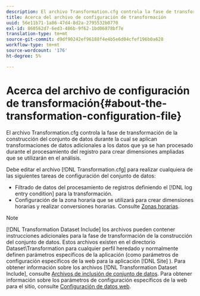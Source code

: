 ```yaml
---
description: El archivo Transformation.cfg controla la fase de transformación de la construcción del conjunto de datos durante la cual se aplican transformaciones de datos adicionales a los datos que ya se han procesado durante el procesamiento del registro para crear dimensiones ampliadas que se utilizarán en el análisis.
title: Acerca del archivo de configuración de transformación
uuid: 56e11b71-1a86-47d4-8d2a-2795532b0770
exl-id: 860562d7-6ed3-486b-9f62-1bd06878bf7e
translation-type: tm+mt
source-git-commit: d9df90242ef96188f4e4b5e6d04cfef196b0a628
workflow-type: tm+mt
source-wordcount: '176'
ht-degree: 5%

---
```


# Acerca del archivo de configuración de transformación{#about-the-transformation-configuration-file}

El archivo Transformation.cfg controla la fase de transformación de la construcción del conjunto de datos durante la cual se aplican transformaciones de datos adicionales a los datos que ya se han procesado durante el procesamiento del registro para crear dimensiones ampliadas que se utilizarán en el análisis.

Debe editar el archivo [!DNL Transformation.cfg] para realizar cualquiera de las siguientes tareas de configuración del conjunto de datos:

* Filtrado de datos del procesamiento de registros definiendo el [!DNL log entry condition] para la transformación.
* Configuración de la zona horaria que se utilizará para crear dimensiones horarias y realizar conversiones horarias. Consulte [Zonas horarias](../../../home/c-dataset-const-proc/c-trans-config-file/c-spec-trans-param/c-time-zones.md#concept-9cf16b1cb4874f7d85e1dd950fdb4956).

>[!NOTE]
>
>[!DNL Transformation Dataset Include] los archivos pueden contener instrucciones adicionales para la fase de transformación de la construcción del conjunto de datos. Estos archivos existen en el directorio Dataset\Transformation para cualquier perfil heredado y normalmente definen parámetros específicos de la aplicación (como parámetros de configuración específicos de la web para la aplicación [!DNL Site] ). Para obtener información sobre los archivos [!DNL Transformation Dataset Include], consulte [Archivos de inclusión de conjunto de datos](../../../home/c-dataset-const-proc/c-dataset-inc-files/c-abt-dataset-inc-files.md). Para obtener información sobre los parámetros de configuración específicos de la web para el sitio, consulte [Configuración de datos web](../../../home/c-dataset-const-proc/c-config-web-data/c-config-web-data.md#concept-9a306b65483a484bb3f6f3c1d7e77519).
